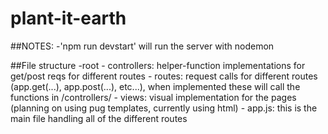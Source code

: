 # plant-it-earth

##NOTES: 
    -'npm run devstart' will run the server with nodemon 
    
##File structure
-root
    - controllers: helper-function implementations for get/post reqs for different routes
    - routes: request calls for different routes (app.get(...), app.post(...), etc...), when implemented these will call the functions in /controllers/
    - views: visual implementation for the pages (planning on using pug templates, currently using html)
    - app.js: this is the main file handling all of the different routes
